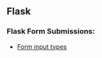 ## Flask

### Flask Form Submissions:
* [Form input types](https://www.w3schools.com/tags/att_input_type.asp)
<!--stackedit_data:
eyJoaXN0b3J5IjpbMjExOTE4NTEyMF19
-->